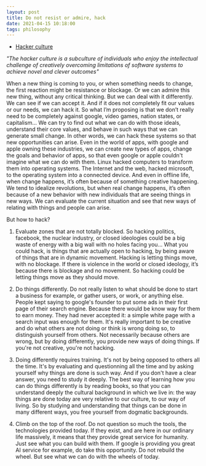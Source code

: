 ```yaml
---
layout: post
title: Do not resist or admire, hack
date: 2021-04-15 10:18:00
tags: philosophy
---
```


- [Hacker culture](https://en.wikipedia.org/wiki/Hacker_culture)

<em>"The hacker culture is a subculture of individuals who enjoy the intellectual challenge of creatively overcoming limitations of software systems to achieve novel and clever outcomes"</em>

When a new thing is coming to you, or when something needs to change, the first reaction might be resistance or blockage. Or we can admire this new thing, without any critical thinking. But we can deal with it differently. We can see if we can accept it. And if it does not completely fit our values or our needs, we can hack it. So what I’m proposing is that we don’t really need to be completely against google, video games, nation states, or capitalism… We can try to find out what we can do with those ideals, understand their core values, and behave in such ways that we can generate small change. In other words, we can hack these systems so that new opportunities can arise. Even in the world of apps, with google and apple owning these industries, we can create new types of apps, change the goals and behavior of apps, so that even google or apple couldn't imagine what we can do with them. Linux hacked computers to transform them into operating systems. The Internet and the web, hacked microsoft, to the operating system into a connected device. And even in offline life, when change happens, it’s often because of something creative happening. We tend to idealize revolutions, but when real change happens, it’s often because of a new behavior with new individuals that are seeing things in new ways. We can evaluate the current situation and see that new ways of relating with things and people can arise.

But how to hack?

1. Evaluate zones that are not totally blocked. So hacking politics, facebook, the nuclear industry, or closed ideologies could be a big waste of energy with a big wall with no holes facing you… What you could hack, is things that are actually open to hacking, by being aware of things that are in dynamic movement. Hacking is letting things move, with no blockage. If there is violence in the world or closed ideology, it’s because there is blockage and no movement. So hacking could be letting things move as they should move.

2. Do things differently. Do not really listen to what should be done to start a business for example, or gather users, or work, or anything else. People kept saying to google's founder to put some ads in their first page of their search engine. Because there would be know way for them to earn money. They had never accepted it: a simple white page with a search input was enough for them. It's really important to be creative and do what others are not doing or think is wrong doing so, to distinguish yourself from others. Not necessarily because others are wrong, but by doing differently, you provide new ways of doing things. If you're not creative, you're not hacking.

3. Doing differently requires training. It's not by being opposed to others all the time. It's by evaluating and questionning all the time and by asking yourself why things are done is such way. And if you don't have a clear answer, you need to study it deeply. The best way of learning how you can do things differently is by reading books, so that you can understand deeply the cultural background in which we live in: the way things are done today are very relative to our culture, to our way of living. So by studying and understanding that things can be done in many different ways, you free yourself from dogmatic backgrounds.

4. Climb on the top of the roof. Do not question so much the tools, the technologies provided today. If they exist, and are here in our ordinary life massively, it means that they provide great service for humanity. Just see what you can build with them. If google is providing you great AI service for example, do take this opportunity. Do not rebuild the wheel. But see what we can do with the wheels of today.